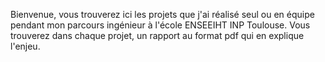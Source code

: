 Bienvenue, vous trouverez ici les projets que j'ai réalisé seul ou en équipe pendant mon parcours ingénieur à l'école ENSEEIHT INP Toulouse. Vous trouverez dans chaque projet, un rapport au format pdf qui en explique l'enjeu.
